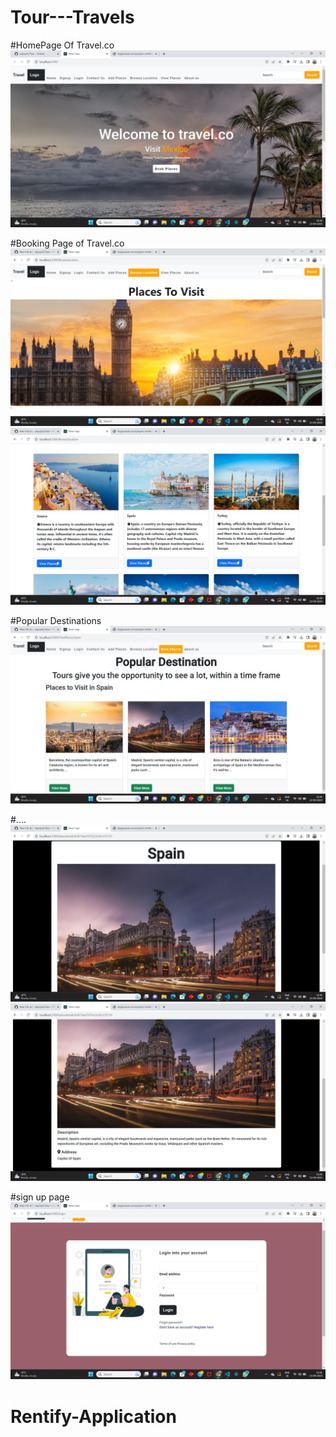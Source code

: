 # Tour---Travels
#HomePage Of Travel.co
![alt text](https://github.com/anjulydv/Tour---Travels/blob/master/Screenshots/Screenshot%20(47).png?raw=true)

#Booking Page of Travel.co
![alt text](https://github.com/anjulydv/Tour---Travels/blob/master/Screenshots/Screenshot%20(48).png?raw=true)
![alt text](https://github.com/anjulydv/Tour---Travels/blob/master/Screenshots/Screenshot%20(49).png?raw=true)

#Popular Destinations
![alt text](https://github.com/anjulydv/Tour---Travels/blob/master/Screenshots/Screenshot%20(50).png?raw=true)

#....
![alt text](https://github.com/anjulydv/Tour---Travels/blob/master/Screenshots/Screenshot%20(51).png?raw=true)
![alt text](https://github.com/anjulydv/Tour---Travels/blob/master/Screenshots/Screenshot%20(52).png?raw=true)

#sign up page
![alt text](https://github.com/anjulydv/Tour---Travels/blob/master/Screenshots/Screenshot%20(53).png?raw=true)
# Rentify-Application
